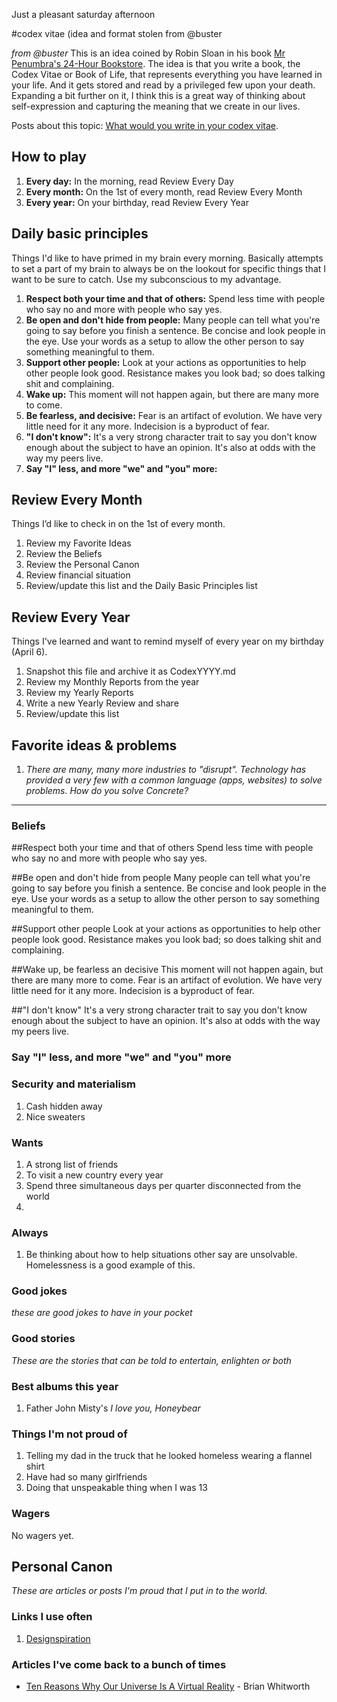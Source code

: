 Just a pleasant saturday afternoon

#codex vitae (idea and format stolen from @buster

*from @buster*
This is an idea coined by Robin Sloan in his book [Mr Penumbra's 24-Hour Bookstore](http://www.amazon.com/Mr-Penumbras-24-Hour-Bookstore-Novel/dp/1250037751). The idea is that you write a book, the Codex Vitae or Book of Life, that represents everything you have learned in your life. And it gets stored and read by a privileged few upon your death. Expanding a bit further on it, I think this is a great way of thinking about self-expression and capturing the meaning that we create in our lives. 

Posts about this topic: [What would you write in your codex vitae](http://branch.com/b/what-would-you-write-in-your-codex-vitae).

## How to play
1. **Every day:** In the morning, read Review Every Day
2. **Every month:** On the 1st of every month, read Review Every Month
3. **Every year:** On your birthday, read Review Every Year

## Daily basic principles
Things I'd like to have primed in my brain every morning. Basically attempts to set a part of my brain to always be on the lookout for specific things that I want to be sure to catch. Use my subconscious to my advantage.

1. **Respect both your time and that of others:** Spend less time with people who say no and more with people who say yes.
2. **Be open and don't hide from people:** Many people can tell what you're going to say before you finish a sentence. Be concise and look people in the eye. Use your words as a setup to allow the other person to say something meaningful to them.
3. **Support other people:** Look at your actions as opportunities to help other people look good. Resistance makes you look bad; so does talking shit and complaining.
4. **Wake up:** This moment will not happen again, but there are many more to come.
5. **Be fearless, and decisive:** Fear is an artifact of evolution. We have very little need for it any more. Indecision is a byproduct of fear.
6. **"I don't know":** It's a very strong character trait to say you don't know enough about the subject to have an opinion. It's also at odds with the way my peers live.
7. **Say "I" less, and more "we" and "you" more:**

## Review Every Month 
Things I’d like to check in on the 1st of every month.

1. Review my Favorite Ideas
2. Review the Beliefs
3. Review the Personal Canon
4. Review financial situation
4. Review/update this list and the Daily Basic Principles list

## Review Every Year
Things I've learned and want to remind myself of every year on my birthday (April 6).

1. Snapshot this file and archive it as CodexYYYY.md
2. Review my Monthly Reports from the year
3. Review my Yearly Reports
4. Write a new Yearly Review and share
5. Review/update this list

## Favorite ideas & problems
1. *There are many, many more industries to "disrupt". Technology has provided a very few with a common language (apps, websites) to solve problems. How do you solve Concrete?*
-----

### Beliefs

##Respect both your time and that of others
Spend less time with people who say no and more with people who say yes.

##Be open and don't hide from people
Many people can tell what you're going to say before you finish a sentence. Be concise and look people in the eye. Use your words as a setup to allow the other person to say something meaningful to them.

##Support other people 
Look at your actions as opportunities to help other people look good. Resistance makes you look bad; so does talking shit and complaining.

##Wake up, be fearless an decisive
This moment will not happen again, but there are many more to come. Fear is an artifact of evolution. We have very little need for it any more. Indecision is a byproduct of fear.

##"I don't know"
 It's a very strong character trait to say you don't know enough about the subject to have an opinion. It's also at odds with the way my peers live.

### Say "I" less, and more "we" and "you" more


### Security and materialism
1. Cash hidden away
2. Nice sweaters

### Wants
1. A strong list of friends
2. To visit a new country every year
3. Spend three simultaneous days per quarter disconnected from the world
4. 

### Always
1. Be thinking about how to help situations other say are unsolvable. Homelessness is a good example of this.

### Good jokes
*these are good jokes to have in your pocket* 

### Good stories
*These are the stories that can be told to entertain, enlighten or both*

### Best albums this year
1. Father John Misty's *I love you, Honeybear*

### Things I'm not proud of
1. Telling my dad in the truck that he looked homeless wearing a flannel shirt
2. Have had so many girlfriends
3. Doing that unspeakable thing when I was 13

### Wagers
No wagers yet.

## Personal Canon
*These are articles or posts I'm proud that I put in to the world.*

### Links I use often
1. [Designspiration](http://designspiration.net/)

### Articles I've come back to a bunch of times
* [Ten Reasons Why Our Universe Is A Virtual Reality](http://listverse.com/2014/11/26/10-reasons-why-our-universe-is-a-virtual-reality/) - Brian Whitworth